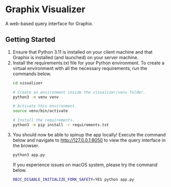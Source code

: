 # Graphix Visualizer
A web-based query interface for Graphix.

## Getting Started

1. Ensure that Python 3.11 is installed on your client machine and that Graphix is installed (and launched) on your server machine. 
2. Install the requirements.txt file for your Python environment. 
    To create a virtual environment with all the necessary requirements, run the commands below.
    ```bash
    cd visualizer

    # Create an environment inside the visualizer/venv folder.
    python3 -m venv venv
    
    # Activate this environment.
    source venv/bin/activate
    
    # Install the requirements.
    python3 -m pip install -r requirements.txt
    ```
3. You should now be able to spinup the app locally! Execute the command below and navigate to http://127.0.0.1:8050 to view the query interface in the browser.
    ```bash
    python3 app.py
    ```
   If you experience issues on macOS system, please try the command below.
    ```bash
    OBJC_DISABLE_INITIALIZE_FORK_SAFETY=YES python app.py
    ```
